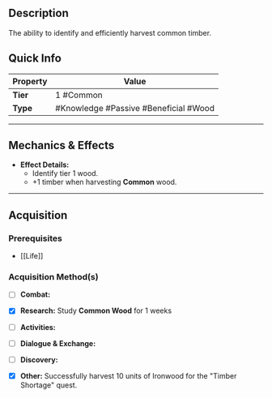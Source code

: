 ## Description
 The ability to identify and efficiently harvest common timber.

## Quick Info
| Property | Value                                 |
| -------- | ------------------------------------- |
| **Tier** | 1 #Common                             |
| **Type** | #Knowledge #Passive #Beneficial #Wood |

---

## Mechanics & Effects
- **Effect Details:**
    - Identify tier 1 wood.
    - +1 timber when harvesting **Common** wood.

---

## Acquisition
### Prerequisites
- [[Life]]

### Acquisition Method(s)
- [ ] **Combat:** 
- [x] **Research:** Study **Common Wood** for 1 weeks
- [ ] **Activities:** 
- [ ] **Dialogue & Exchange:** 
- [ ] **Discovery:** 
- [x] **Other:** Successfully harvest 10 units of Ironwood for the "Timber Shortage" quest.

